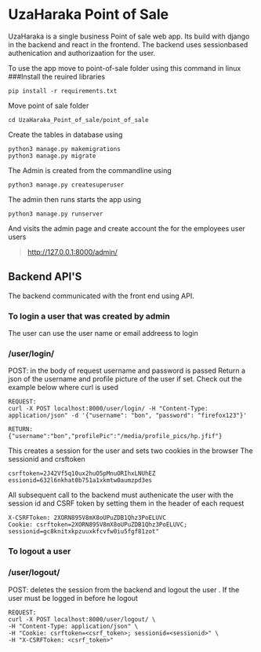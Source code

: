 # UzaHaraka Point of Sale
UzaHaraka is a single business Point of sale web app. Its build with django in the backend and react in the frontend.
The backend uses sessionbased authenication and authorizaation for the user.

To use the app move to point-of-sale folder using this command in linux
###Install the reuired libraries
```
pip install -r requirements.txt
```
Move point of sale folder

``` cd UzaHaraka_Point_of_sale/point_of_sale ```

Create the tables in database using
```
python3 manage.py makemigrations
python3 manage.py migrate
```

The Admin is created from the commandline using
```
python3 manage.py createsuperuser
```

The admin then runs starts the app using
```
python3 manage.py runserver
```

And visits the admin page and create account the for the employees user users
> http://127.0.0.1:8000/admin/ 


## Backend API'S
The backend communicated with the front end using API.
### To login a user that was created by admin
The user can use the user name or email addreess to login
### /user/login/ 
POST: in the body of request username and password is passed
Return a json of the username and profile picture of the user if set. 
Check out the example below where curl is used
```
REQUEST:
curl -X POST localhost:8000/user/login/ -H "Content-Type: application/json" -d '{"username": "bon", "password": "firefox123"}'

RETURN:
{"username":"bon","profilePic":"/media/profile_pics/hp.jfif"}
```

This creates a session for the user and sets two cookies in the  browser
The sessionid and crsftoken
```
csrftoken=2J42Vf5q10ux2huO5pMnuORIhxLNUhEZ
essionid=632l6nkhat0b751a1xkmtw0aumzpd3es
```

All subsequent call to the backend must authenicate the user with the session id and CSRF token by setting them in the header of each request
```
X-CSRFToken: 2XORN895V8mX8oUPuZDB1Qhz3PoELUVC
Cookie: csrftoken=2XORN895V8mX8oUPuZDB1Qhz3PoELUVC; sessionid=gc8knitxkpzuuxkfcvfw0iu5fgf81zot"
```

### To logout a user
### /user/logout/
POST: deletes the session from the backend and logout the user 
. If the user must be logged in before he logout
```
REQUEST:
curl -X POST localhost:8000/user/logout/ \
-H "Content-Type: application/json" \
-H "Cookie: csrftoken=<csrf_token>; sessionid=<sessionid>" \
-H "X-CSRFToken: <csrf_token>"
```
